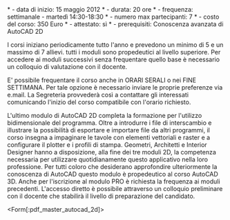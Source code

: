 <div id='aside'>
* - data di inizio: 15 maggio 2012
* - durata: 20 ore
* - frequenza: settimanale - martedì 14:30-18:30
* - numero max partecipanti: 7
* - costo del corso: 350 Euro
* - attestato: sì
* - prerequisiti: Conoscenza avanzata di AutoCAD 2D

I corsi iniziano periodicamente tutto l'anno e prevedono un minimo di 5 e un massimo di 7 allievi. tutti i moduli sono propedeutici al livello superiore. Per accedere ai moduli successivi senza frequentare quello base è necessario un colloquio di valutazione con il docente.

E' possibile frequentare il corso anche in ORARI SERALI o nei FINE SETTIMANA. Per tale opzione è necessario inviare le proprie preferenze via e.mail. La Segreteria provvederà così a contattare gli interessati comunicando l'inizio del corso compatibile con l'orario richiesto.

</div>  
L'ultimo modulo di AutoCAD 2D completa la formazione per l'utilizzo bidimensionale del programma. Oltre a introdurre i file di interscambio e illustrare la possibilità di esportare e importare file da altri programmi, il corso insegna a impaginare le tavole con elementi vettoriali e raster e a configurare il plotter e i profili di stampa.
Geometri, Architetti e Interior Designer hanno a disposizione, alla fine dei tre moduli 2D, la competenza necessaria per  utilizzare quotidianamente questo applicativo nella loro professione. Per tutti coloro che desiderano approfondire ulteriormente la conoscenza di AutoCAD questo modulo è propedeutico al corso AutoCAD 3D. 
Anche per l'iscrizione al modulo PRO è richiesta la frequenza ai moduli precedenti. L'accesso diretto è possibile attraverso un colloquio preliminare con il docente che stabilirà il livello di preparazione del candidato.

<Form[:pdf_master_autocad_2d]>